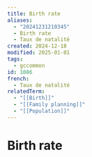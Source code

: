```yaml
---
title: Birth rate
aliases:
  - "20241231210345"
  - Birth rate
  - Taux de natalité
created: 2024-12-18
modified: 2025-01-01
tags:
  - gccommon
id: 1086
french:
  - Taux de natalité
relatedTerm:
  - "[[Birth]]"
  - "[[Family planning]]"
  - "[[Population]]"
---
```

# Birth rate
